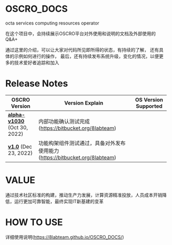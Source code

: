 # OSCRO_DOCS

octa services computing resources operator

在这个项目中，会持续展示OSCRO平台对外使用和说明的文档及外部使用的Q&A+


通过这里的介绍，可以让大家对代码所见即所得的状态，有持续的了解，
还有具体的示例如何进行的操作，
最后，还有持续发布系统升级，变化的情况，以便更多的技术爱好者追踪和加入


# Release Notes

| OSCRO Version                                   | Version Explain     | OS Version Supported                          |
| --                                                          | --                                                               | --                                                |
| <b>[alpha-v1030](release_notes/alpha-v1030.md)</b> (Oct 30, 2022)  | 内部功能确认测试完成(https://bitbucket.org/8labteam) |  |
| <b>[v1.0](release_notes/v1.0.md)</b> (Dec 23, 2022)  | 功能构架组件测试通过，具备对外发布使用能力(https://bitbucket.org/8labteam) |  |

# VALUE

通过技术社区标准的构建，推动生产力发展，计算资源精准投放，人员成本开销降低，运行更加可靠智能，最终实现IT新基建的变革

# HOW TO USE

详细使用说明(https://8labteam.github.io/OSCRO_DOCS/)
